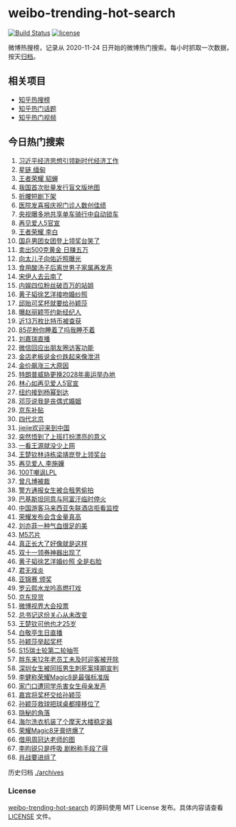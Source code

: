 # weibo-trending-hot-search

[![Build Status](https://github.com/justjavac/weibo-trending-hot-search/workflows/ci/badge.svg?branch=master)](https://github.com/justjavac/weibo-trending-hot-search/actions)
[![license](https://img.shields.io/github/license/justjavac/weibo-trending-hot-search)](https://github.com/justjavac/weibo-trending-hot-search/blob/master/LICENSE)

微博热搜榜，记录从 2020-11-24 日开始的微博热门搜索。每小时抓取一次数据，按天[归档](./archives)。

## 相关项目

- [知乎热搜榜](https://github.com/justjavac/zhihu-trending-top-search)
- [知乎热门话题](https://github.com/justjavac/zhihu-trending-hot-questions)
- [知乎热门视频](https://github.com/justjavac/zhihu-trending-hot-video)

## 今日热门搜索

<!-- BEGIN -->
<!-- 最后更新时间 Thu Oct 16 2025 03:12:46 GMT+0800 (China Standard Time) -->

1. [习近平经济思想引领新时代经济工作](https://s.weibo.com//weibo?q=%23%E4%B9%A0%E8%BF%91%E5%B9%B3%E7%BB%8F%E6%B5%8E%E6%80%9D%E6%83%B3%E5%BC%95%E9%A2%86%E6%96%B0%E6%97%B6%E4%BB%A3%E7%BB%8F%E6%B5%8E%E5%B7%A5%E4%BD%9C%23&Refer=new_time)
1. [星链 缅甸](https://s.weibo.com//weibo?q=%E6%98%9F%E9%93%BE%20%E7%BC%85%E7%94%B8&t=31&band_rank=1&Refer=top)
1. [王者荣耀 貂蝉](https://s.weibo.com//weibo?q=%E7%8E%8B%E8%80%85%E8%8D%A3%E8%80%80%20%E8%B2%82%E8%9D%89&t=31&band_rank=2&Refer=top)
1. [我国首次批量发行盲文版地图](https://s.weibo.com//weibo?q=%23%E6%88%91%E5%9B%BD%E9%A6%96%E6%AC%A1%E6%89%B9%E9%87%8F%E5%8F%91%E8%A1%8C%E7%9B%B2%E6%96%87%E7%89%88%E5%9C%B0%E5%9B%BE%23&t=31&band_rank=3&Refer=top)
1. [折腰短剧下架](https://s.weibo.com//weibo?q=%E6%8A%98%E8%85%B0%E7%9F%AD%E5%89%A7%E4%B8%8B%E6%9E%B6&t=31&band_rank=4&Refer=top)
1. [医院发喜报庆祝门诊人数创佳绩](https://s.weibo.com//weibo?q=%23%E5%8C%BB%E9%99%A2%E5%8F%91%E5%96%9C%E6%8A%A5%E5%BA%86%E7%A5%9D%E9%97%A8%E8%AF%8A%E4%BA%BA%E6%95%B0%E5%88%9B%E4%BD%B3%E7%BB%A9%23&t=31&band_rank=24&Refer=top)
1. [央视曝多地共享单车骑行中自动锁车](https://s.weibo.com//weibo?q=%23%E5%A4%AE%E8%A7%86%E6%9B%9D%E5%A4%9A%E5%9C%B0%E5%85%B1%E4%BA%AB%E5%8D%95%E8%BD%A6%E9%AA%91%E8%A1%8C%E4%B8%AD%E8%87%AA%E5%8A%A8%E9%94%81%E8%BD%A6%23&t=31&band_rank=15&Refer=top)
1. [再见爱人5官宣](https://s.weibo.com//weibo?q=%23%E5%86%8D%E8%A7%81%E7%88%B1%E4%BA%BA5%E5%AE%98%E5%AE%A3%23&t=31&band_rank=7&Refer=top)
1. [王者荣耀 李白](https://s.weibo.com//weibo?q=%E7%8E%8B%E8%80%85%E8%8D%A3%E8%80%80%20%E6%9D%8E%E7%99%BD&t=31&band_rank=10&Refer=top)
1. [国乒男团女团登上领奖台笑了](https://s.weibo.com//weibo?q=%23%E5%9B%BD%E4%B9%92%E7%94%B7%E5%9B%A2%E5%A5%B3%E5%9B%A2%E7%99%BB%E4%B8%8A%E9%A2%86%E5%A5%96%E5%8F%B0%E7%AC%91%E4%BA%86%23&t=31&band_rank=29&Refer=top)
1. [卖出500克黄金 日赚五万](https://s.weibo.com//weibo?q=%E5%8D%96%E5%87%BA500%E5%85%8B%E9%BB%84%E9%87%91%20%E6%97%A5%E8%B5%9A%E4%BA%94%E4%B8%87&t=31&band_rank=17&Refer=top)
1. [向太儿子向佑近照曝光](https://s.weibo.com//weibo?q=%23%E5%90%91%E5%A4%AA%E5%84%BF%E5%AD%90%E5%90%91%E4%BD%91%E8%BF%91%E7%85%A7%E6%9B%9D%E5%85%89%23&t=31&band_rank=11&Refer=top)
1. [食用酸汤子后离世男子家属再发声](https://s.weibo.com//weibo?q=%23%E9%A3%9F%E7%94%A8%E9%85%B8%E6%B1%A4%E5%AD%90%E5%90%8E%E7%A6%BB%E4%B8%96%E7%94%B7%E5%AD%90%E5%AE%B6%E5%B1%9E%E5%86%8D%E5%8F%91%E5%A3%B0%23&t=31&band_rank=31&Refer=top)
1. [宋伊人去云南了](https://s.weibo.com//weibo?q=%23%E5%AE%8B%E4%BC%8A%E4%BA%BA%E5%8E%BB%E4%BA%91%E5%8D%97%E4%BA%86%23&t=31&band_rank=14&Refer=top)
1. [内娱四位粉丝破百万的站姐](https://s.weibo.com//weibo?q=%E5%86%85%E5%A8%B1%E5%9B%9B%E4%BD%8D%E7%B2%89%E4%B8%9D%E7%A0%B4%E7%99%BE%E4%B8%87%E7%9A%84%E7%AB%99%E5%A7%90&t=31&band_rank=13&Refer=top)
1. [黄子韬徐艺洋接吻婚纱照](https://s.weibo.com//weibo?q=%23%E9%BB%84%E5%AD%90%E9%9F%AC%E5%BE%90%E8%89%BA%E6%B4%8B%E6%8E%A5%E5%90%BB%E5%A9%9A%E7%BA%B1%E7%85%A7%23&t=31&band_rank=16&Refer=top)
1. [邱贻可奖杯就要给孙颖莎](https://s.weibo.com//weibo?q=%E9%82%B1%E8%B4%BB%E5%8F%AF%E5%A5%96%E6%9D%AF%E5%B0%B1%E8%A6%81%E7%BB%99%E5%AD%99%E9%A2%96%E8%8E%8E&t=31&band_rank=19&Refer=top)
1. [曝赵丽颖签约新经纪人](https://s.weibo.com//weibo?q=%23%E6%9B%9D%E8%B5%B5%E4%B8%BD%E9%A2%96%E7%AD%BE%E7%BA%A6%E6%96%B0%E7%BB%8F%E7%BA%AA%E4%BA%BA%23&t=31&band_rank=18&Refer=top)
1. [近13万枚比特币被查获](https://s.weibo.com//weibo?q=%23%E8%BF%9113%E4%B8%87%E6%9E%9A%E6%AF%94%E7%89%B9%E5%B8%81%E8%A2%AB%E6%9F%A5%E8%8E%B7%23&t=31&band_rank=26&Refer=top)
1. [85花粉你睡着了吗我睡不着](https://s.weibo.com//weibo?q=85%E8%8A%B1%E7%B2%89%E4%BD%A0%E7%9D%A1%E7%9D%80%E4%BA%86%E5%90%97%E6%88%91%E7%9D%A1%E4%B8%8D%E7%9D%80&t=31&band_rank=41&Refer=top)
1. [刘嘉瑞直播](https://s.weibo.com//weibo?q=%E5%88%98%E5%98%89%E7%91%9E%E7%9B%B4%E6%92%AD&t=31&band_rank=12&Refer=top)
1. [微信回应出朋友圈访客功能](https://s.weibo.com//weibo?q=%23%E5%BE%AE%E4%BF%A1%E5%9B%9E%E5%BA%94%E5%87%BA%E6%9C%8B%E5%8F%8B%E5%9C%88%E8%AE%BF%E5%AE%A2%E5%8A%9F%E8%83%BD%23&t=31&band_rank=22&Refer=top)
1. [金店老板说金价跌起来像泄洪](https://s.weibo.com//weibo?q=%23%E9%87%91%E5%BA%97%E8%80%81%E6%9D%BF%E8%AF%B4%E9%87%91%E4%BB%B7%E8%B7%8C%E8%B5%B7%E6%9D%A5%E5%83%8F%E6%B3%84%E6%B4%AA%23&t=31&band_rank=32&Refer=top)
1. [金价飙涨三大原因](https://s.weibo.com//weibo?q=%23%E9%87%91%E4%BB%B7%E9%A3%99%E6%B6%A8%E4%B8%89%E5%A4%A7%E5%8E%9F%E5%9B%A0%23&t=31&band_rank=27&Refer=top)
1. [特朗普威胁更换2028年奥运举办地](https://s.weibo.com//weibo?q=%23%E7%89%B9%E6%9C%97%E6%99%AE%E5%A8%81%E8%83%81%E6%9B%B4%E6%8D%A22028%E5%B9%B4%E5%A5%A5%E8%BF%90%E4%B8%BE%E5%8A%9E%E5%9C%B0%23&t=31&band_rank=46&Refer=top)
1. [林心如再见爱人5官宣](https://s.weibo.com//weibo?q=%23%E6%9E%97%E5%BF%83%E5%A6%82%E5%86%8D%E8%A7%81%E7%88%B1%E4%BA%BA5%E5%AE%98%E5%AE%A3%23&t=31&band_rank=33&Refer=top)
1. [纽约接到杨幂到达](https://s.weibo.com//weibo?q=%23%E7%BA%BD%E7%BA%A6%E6%8E%A5%E5%88%B0%E6%9D%A8%E5%B9%82%E5%88%B0%E8%BE%BE%23&t=31&band_rank=36&Refer=top)
1. [邓莎说我是丧偶式婚姻](https://s.weibo.com//weibo?q=%23%E9%82%93%E8%8E%8E%E8%AF%B4%E6%88%91%E6%98%AF%E4%B8%A7%E5%81%B6%E5%BC%8F%E5%A9%9A%E5%A7%BB%23&t=31&band_rank=36&Refer=top)
1. [京东补贴](https://s.weibo.com//weibo?q=%23%E4%BA%AC%E4%B8%9C%E8%A1%A5%E8%B4%B4%23&t=31&band_rank=28&Refer=top)
1. [四代北京](https://s.weibo.com//weibo?q=%E5%9B%9B%E4%BB%A3%E5%8C%97%E4%BA%AC&t=31&band_rank=50&Refer=top)
1. [jiejie欢迎来到中国](https://s.weibo.com//weibo?q=jiejie%E6%AC%A2%E8%BF%8E%E6%9D%A5%E5%88%B0%E4%B8%AD%E5%9B%BD&t=31&band_rank=23&Refer=top)
1. [突然悟到了上班打扮漂亮的意义](https://s.weibo.com//weibo?q=%E7%AA%81%E7%84%B6%E6%82%9F%E5%88%B0%E4%BA%86%E4%B8%8A%E7%8F%AD%E6%89%93%E6%89%AE%E6%BC%82%E4%BA%AE%E7%9A%84%E6%84%8F%E4%B9%89&t=31&band_rank=37&Refer=top)
1. [一看王源就没少上网](https://s.weibo.com//weibo?q=%23%E4%B8%80%E7%9C%8B%E7%8E%8B%E6%BA%90%E5%B0%B1%E6%B2%A1%E5%B0%91%E4%B8%8A%E7%BD%91%23&t=31&band_rank=42&Refer=top)
1. [王楚钦林诗栋梁靖崑登上领奖台](https://s.weibo.com//weibo?q=%23%E7%8E%8B%E6%A5%9A%E9%92%A6%E6%9E%97%E8%AF%97%E6%A0%8B%E6%A2%81%E9%9D%96%E5%B4%91%E7%99%BB%E4%B8%8A%E9%A2%86%E5%A5%96%E5%8F%B0%23&t=31&band_rank=40&Refer=top)
1. [再见爱人 李施嬅](https://s.weibo.com//weibo?q=%E5%86%8D%E8%A7%81%E7%88%B1%E4%BA%BA%20%E6%9D%8E%E6%96%BD%E5%AC%85&t=31&band_rank=44&Refer=top)
1. [100T嘲讽LPL](https://s.weibo.com//weibo?q=100T%E5%98%B2%E8%AE%BDLPL&t=31&band_rank=45&Refer=top)
1. [曾凡博被裁](https://s.weibo.com//weibo?q=%E6%9B%BE%E5%87%A1%E5%8D%9A%E8%A2%AB%E8%A3%81&t=31&band_rank=6&Refer=top)
1. [警方通报女生被合租男偷拍](https://s.weibo.com//weibo?q=%23%E8%AD%A6%E6%96%B9%E9%80%9A%E6%8A%A5%E5%A5%B3%E7%94%9F%E8%A2%AB%E5%90%88%E7%A7%9F%E7%94%B7%E5%81%B7%E6%8B%8D%23&t=31&band_rank=44&Refer=top)
1. [巴基斯坦同意与阿富汗临时停火](https://s.weibo.com//weibo?q=%23%E5%B7%B4%E5%9F%BA%E6%96%AF%E5%9D%A6%E5%90%8C%E6%84%8F%E4%B8%8E%E9%98%BF%E5%AF%8C%E6%B1%97%E4%B8%B4%E6%97%B6%E5%81%9C%E7%81%AB%23&t=31&band_rank=47&Refer=top)
1. [中国游客马来西亚失联酒店拒看监控](https://s.weibo.com//weibo?q=%23%E4%B8%AD%E5%9B%BD%E6%B8%B8%E5%AE%A2%E9%A9%AC%E6%9D%A5%E8%A5%BF%E4%BA%9A%E5%A4%B1%E8%81%94%E9%85%92%E5%BA%97%E6%8B%92%E7%9C%8B%E7%9B%91%E6%8E%A7%23&t=31&band_rank=38&Refer=top)
1. [荣耀发布会含金量真高](https://s.weibo.com//weibo?q=%23%E8%8D%A3%E8%80%80%E5%8F%91%E5%B8%83%E4%BC%9A%E5%90%AB%E9%87%91%E9%87%8F%E7%9C%9F%E9%AB%98%23&t=31&band_rank=19&Refer=top)
1. [刘亦菲一种气血很足的美](https://s.weibo.com//weibo?q=%E5%88%98%E4%BA%A6%E8%8F%B2%E4%B8%80%E7%A7%8D%E6%B0%94%E8%A1%80%E5%BE%88%E8%B6%B3%E7%9A%84%E7%BE%8E&t=31&band_rank=30&Refer=top)
1. [M5芯片](https://s.weibo.com//weibo?q=M5%E8%8A%AF%E7%89%87&t=31&band_rank=39&Refer=top)
1. [真正长大了好像就是这样](https://s.weibo.com//weibo?q=%E7%9C%9F%E6%AD%A3%E9%95%BF%E5%A4%A7%E4%BA%86%E5%A5%BD%E5%83%8F%E5%B0%B1%E6%98%AF%E8%BF%99%E6%A0%B7&t=31&band_rank=47&Refer=top)
1. [双十一领券神器出现了](https://s.weibo.com//weibo?q=%23%E5%8F%8C%E5%8D%81%E4%B8%80%E9%A2%86%E5%88%B8%E7%A5%9E%E5%99%A8%E5%87%BA%E7%8E%B0%E4%BA%86%23&t=31&band_rank=44&Refer=top)
1. [黄子韬徐艺洋婚纱照 全是右脸](https://s.weibo.com//weibo?q=%E9%BB%84%E5%AD%90%E9%9F%AC%E5%BE%90%E8%89%BA%E6%B4%8B%E5%A9%9A%E7%BA%B1%E7%85%A7%20%E5%85%A8%E6%98%AF%E5%8F%B3%E8%84%B8&t=31&band_rank=35&Refer=top)
1. [君无戏炎](https://s.weibo.com//weibo?q=%E5%90%9B%E6%97%A0%E6%88%8F%E7%82%8E&t=31&band_rank=39&Refer=top)
1. [亚锦赛 颁奖](https://s.weibo.com//weibo?q=%E4%BA%9A%E9%94%A6%E8%B5%9B%20%E9%A2%81%E5%A5%96&t=31&band_rank=5&Refer=top)
1. [罗云熙水龙吟高燃打戏](https://s.weibo.com//weibo?q=%23%E7%BD%97%E4%BA%91%E7%86%99%E6%B0%B4%E9%BE%99%E5%90%9F%E9%AB%98%E7%87%83%E6%89%93%E6%88%8F%23&t=31&band_rank=48&Refer=top)
1. [京东现货](https://s.weibo.com//weibo?q=%23%E4%BA%AC%E4%B8%9C%E7%8E%B0%E8%B4%A7%23&t=31&band_rank=49&Refer=top)
1. [微博视界大会投票](https://s.weibo.com//weibo?q=%E5%BE%AE%E5%8D%9A%E8%A7%86%E7%95%8C%E5%A4%A7%E4%BC%9A%E6%8A%95%E7%A5%A8&t=31&band_rank=40&Refer=top)
1. [总书记这份关心从未改变](https://s.weibo.com//weibo?q=%23%E6%80%BB%E4%B9%A6%E8%AE%B0%E8%BF%99%E4%BB%BD%E5%85%B3%E5%BF%83%E4%BB%8E%E6%9C%AA%E6%94%B9%E5%8F%98%23&Refer=new_time)
1. [王楚钦可他也才25岁](https://s.weibo.com//weibo?q=%E7%8E%8B%E6%A5%9A%E9%92%A6%E5%8F%AF%E4%BB%96%E4%B9%9F%E6%89%8D25%E5%B2%81&t=31&band_rank=43&Refer=top)
1. [白敬亭生日直播](https://s.weibo.com//weibo?q=%E7%99%BD%E6%95%AC%E4%BA%AD%E7%94%9F%E6%97%A5%E7%9B%B4%E6%92%AD&t=31&band_rank=47&Refer=top)
1. [孙颖莎举起奖杯](https://s.weibo.com//weibo?q=%23%E5%AD%99%E9%A2%96%E8%8E%8E%E4%B8%BE%E8%B5%B7%E5%A5%96%E6%9D%AF%23&t=31&band_rank=28&Refer=top)
1. [S15瑞士轮第二轮抽签](https://s.weibo.com//weibo?q=%23S15%E7%91%9E%E5%A3%AB%E8%BD%AE%E7%AC%AC%E4%BA%8C%E8%BD%AE%E6%8A%BD%E7%AD%BE%23&t=31&band_rank=49&Refer=top)
1. [胖东来12年老员工未及时迎客被开除](https://s.weibo.com//weibo?q=%23%E8%83%96%E4%B8%9C%E6%9D%A512%E5%B9%B4%E8%80%81%E5%91%98%E5%B7%A5%E6%9C%AA%E5%8F%8A%E6%97%B6%E8%BF%8E%E5%AE%A2%E8%A2%AB%E5%BC%80%E9%99%A4%23&t=31&band_rank=9&Refer=top)
1. [深圳女生被同班男生刺死案择期宣判](https://s.weibo.com//weibo?q=%23%E6%B7%B1%E5%9C%B3%E5%A5%B3%E7%94%9F%E8%A2%AB%E5%90%8C%E7%8F%AD%E7%94%B7%E7%94%9F%E5%88%BA%E6%AD%BB%E6%A1%88%E6%8B%A9%E6%9C%9F%E5%AE%A3%E5%88%A4%23&t=31&band_rank=22&Refer=top)
1. [李健称荣耀Magic8是最强标准版](https://s.weibo.com//weibo?q=%23%E6%9D%8E%E5%81%A5%E7%A7%B0%E8%8D%A3%E8%80%80Magic8%E6%98%AF%E6%9C%80%E5%BC%BA%E6%A0%87%E5%87%86%E7%89%88%23&t=31&band_rank=25&Refer=top)
1. [家门口遭同学杀害女生母亲发声](https://s.weibo.com//weibo?q=%23%E5%AE%B6%E9%97%A8%E5%8F%A3%E9%81%AD%E5%90%8C%E5%AD%A6%E6%9D%80%E5%AE%B3%E5%A5%B3%E7%94%9F%E6%AF%8D%E4%BA%B2%E5%8F%91%E5%A3%B0%23&t=31&band_rank=28&Refer=top)
1. [嘉宾将奖杯交给孙颖莎](https://s.weibo.com//weibo?q=%E5%98%89%E5%AE%BE%E5%B0%86%E5%A5%96%E6%9D%AF%E4%BA%A4%E7%BB%99%E5%AD%99%E9%A2%96%E8%8E%8E&t=31&band_rank=21&Refer=top)
1. [孙颖莎救球把球桌都撞移位了](https://s.weibo.com//weibo?q=%23%E5%AD%99%E9%A2%96%E8%8E%8E%E6%95%91%E7%90%83%E6%8A%8A%E7%90%83%E6%A1%8C%E9%83%BD%E6%92%9E%E7%A7%BB%E4%BD%8D%E4%BA%86%23&t=31&band_rank=34&Refer=top)
1. [隐秘的角落](https://s.weibo.com//weibo?q=%E9%9A%90%E7%A7%98%E7%9A%84%E8%A7%92%E8%90%BD&t=31&band_rank=8&Refer=top)
1. [海尔洗衣机装了个摩天大楼稳定器](https://s.weibo.com//weibo?q=%23%E6%B5%B7%E5%B0%94%E6%B4%97%E8%A1%A3%E6%9C%BA%E8%A3%85%E4%BA%86%E4%B8%AA%E6%91%A9%E5%A4%A9%E5%A4%A7%E6%A5%BC%E7%A8%B3%E5%AE%9A%E5%99%A8%23&t=31&band_rank=20&Refer=top)
1. [荣耀Magic8牙膏挤爆了](https://s.weibo.com//weibo?q=%23%E8%8D%A3%E8%80%80Magic8%E7%89%99%E8%86%8F%E6%8C%A4%E7%88%86%E4%BA%86%23&t=31&band_rank=27&Refer=top)
1. [借用周冠达老师的图](https://s.weibo.com//weibo?q=%E5%80%9F%E7%94%A8%E5%91%A8%E5%86%A0%E8%BE%BE%E8%80%81%E5%B8%88%E7%9A%84%E5%9B%BE&t=31&band_rank=31&Refer=top)
1. [李昀锐只是呼吸 剧粉称手段了得](https://s.weibo.com//weibo?q=%E6%9D%8E%E6%98%80%E9%94%90%E5%8F%AA%E6%98%AF%E5%91%BC%E5%90%B8%20%E5%89%A7%E7%B2%89%E7%A7%B0%E6%89%8B%E6%AE%B5%E4%BA%86%E5%BE%97&t=31&band_rank=48&Refer=top)
1. [肖战要进组了](https://s.weibo.com//weibo?q=%23%E8%82%96%E6%88%98%E8%A6%81%E8%BF%9B%E7%BB%84%E4%BA%86%23&t=31&band_rank=49&Refer=top)

<!-- END -->

历史归档 [./archives](./archives)

### License

[weibo-trending-hot-search](https://github.com/justjavac/weibo-trending-hot-search) 的源码使用 MIT License
发布。具体内容请查看 [LICENSE](./LICENSE) 文件。
